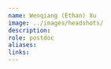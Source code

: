 ```yaml
---
name: Wenqiang (Ethan) Xu
image: ../images/headshots/
description: 
role: postdoc
aliases:
links:
---
```



